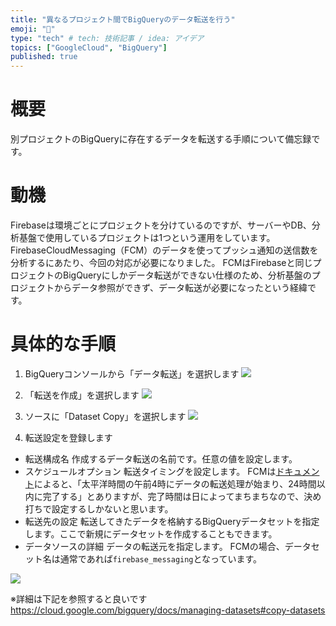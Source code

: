 ```yaml
---
title: "異なるプロジェクト間でBigQueryのデータ転送を行う"
emoji: "📝"
type: "tech" # tech: 技術記事 / idea: アイデア
topics: ["GoogleCloud", "BigQuery"]
published: true
---
```


# 概要
別プロジェクトのBigQueryに存在するデータを転送する手順について備忘録です。

# 動機
Firebaseは環境ごとにプロジェクトを分けているのですが、サーバーやDB、分析基盤で使用しているプロジェクトは1つという運用をしています。
FirebaseCloudMessaging（FCM）のデータを使ってプッシュ通知の送信数を分析するにあたり、今回の対応が必要になりました。
FCMはFirebaseと同じプロジェクトのBigQueryにしかデータ転送ができない仕様のため、分析基盤のプロジェクトからデータ参照ができず、データ転送が必要になったという経緯です。

# 具体的な手順
1. BigQueryコンソールから「データ転送」を選択します
![](https://storage.googleapis.com/zenn-user-upload/545eca84355b-20250307.png)

2. 「転送を作成」を選択します
![](https://storage.googleapis.com/zenn-user-upload/6f11ad09e1fd-20250307.png)

3. ソースに「Dataset Copy」を選択します
![](https://storage.googleapis.com/zenn-user-upload/bf46e37f25bc-20250307.png)

4. 転送設定を登録します
- 転送構成名
作成するデータ転送の名前です。任意の値を設定します。
- スケジュールオプション
転送タイミングを設定します。
FCMは[ドキュメント](https://firebase.google.com/docs/cloud-messaging/understand-delivery?hl=ja&_gl=1*1hlp5bd*_up*MQ..*_ga*MTQ1NTQ3MjQ0Mi4xNzQxMzQxNTkx*_ga_CW55HF8NVT*MTc0MTM0MTU5MS4xLjAuMTc0MTM0MTU5MS4wLjAuMA..&platform=ios#bigquery-data-export)によると、「太平洋時間の午前4時にデータの転送処理が始まり、24時間以内に完了する」とありますが、完了時間は日によってまちまちなので、決め打ちで設定するしかないと思います。
- 転送先の設定
転送してきたデータを格納するBigQueryデータセットを指定します。ここで新規にデータセットを作成することもできます。
- データソースの詳細
データの転送元を指定します。
FCMの場合、データセット名は通常であれば`firebase_messaging`となっています。
  
![](https://storage.googleapis.com/zenn-user-upload/87d933b8f22b-20250307.png)

※詳細は下記を参照すると良いです
https://cloud.google.com/bigquery/docs/managing-datasets#copy-datasets

